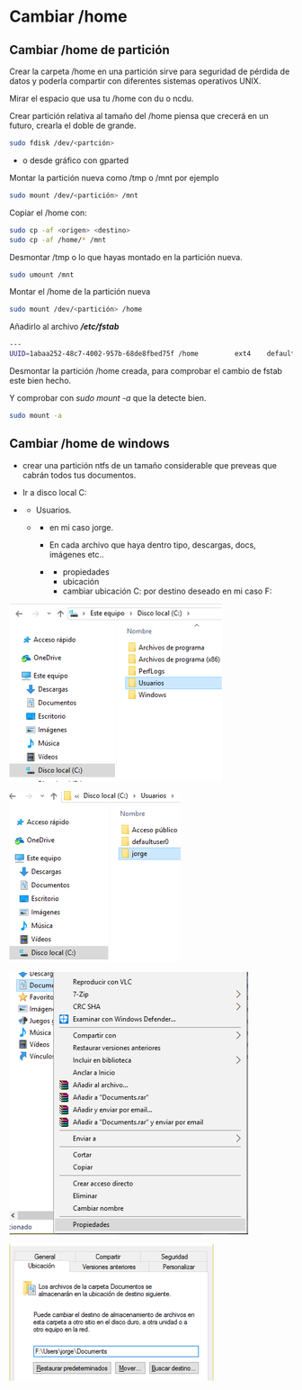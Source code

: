 # Cambiar /home

## Cambiar /home de partición

Crear la carpeta /home en una partición sirve para seguridad de pérdida de datos y poderla compartir con diferentes sistemas operativos UNIX.

Mirar el espacio que usa tu /home con du o ncdu.

Crear partición relativa al tamaño del /home piensa que crecerá en un futuro, crearla el doble de grande.

```bash 
sudo fdisk /dev/<partción>
```

- o desde gráfico con  gparted



Montar la partición nueva como /tmp o /mnt por ejemplo

```bash
sudo mount /dev/<partición> /mnt
```



Copiar el /home con:

```bash
sudo cp -af <origen> <destino>
sudo cp -af /home/* /mnt
```



Desmontar /tmp o lo que hayas montado en la partición nueva.

```bash 
sudo umount /mnt
```



Montar el /home de la partición nueva

```bash 
sudo mount /dev/<partición> /home
```



Añadirlo al archivo ***/etc/fstab***

```bash
---
UUID=1abaa252-48c7-4002-957b-68de8fbed75f /home         ext4    defaults    1 1
```



Desmontar la partición /home creada, para comprobar el cambio de fstab este bien hecho. 

Y comprobar con *sudo mount -a*  que la detecte bien.

```bash
sudo mount -a
```



## Cambiar /home de windows

- crear una partición ntfs de un tamaño considerable que preveas que cabrán todos tus documentos.

- Ir a disco local C:

- - Usuarios.

  - - <Usuario> en mi caso jorge.

    - En cada archivo que haya dentro tipo, descargas, docs, imágenes etc..

    - - propiedades
      - ubicación
      - cambiar ubicación C: por destino deseado en mi caso F:

![img](https://raw.githubusercontent.com/Jorgepastorr/apuntes/master/images/home-win-1.png)

![img](https://raw.githubusercontent.com/Jorgepastorr/apuntes/master/images/home-win-2.png)

![img](https://raw.githubusercontent.com/Jorgepastorr/apuntes/master/images/home-win-3.png)

![img](https://raw.githubusercontent.com/Jorgepastorr/apuntes/master/images/home-win-4.png)